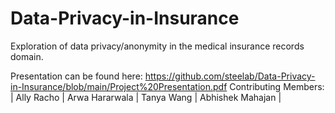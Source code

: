 # Data-Privacy-in-Insurance

Exploration of data privacy/anonymity in the medical insurance records domain. 


Presentation can be found here: https://github.com/steelab/Data-Privacy-in-Insurance/blob/main/Project%20Presentation.pdf
Contributing Members: | Ally Racho | Arwa Hararwala | Tanya Wang | Abhishek Mahajan |
